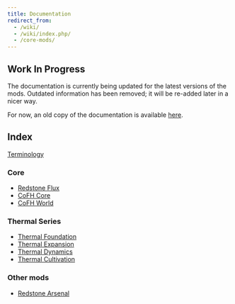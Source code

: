 ```yaml
---
title: Documentation
redirect_from:
  - /wiki/
  - /wiki/index.php/
  - /core-mods/
---
```


Work In Progress
----------------

The documentation is currently being updated for the latest versions of the
mods. Outdated information has been removed; it will be re-added later in a
nicer way.

For now, an old copy of the documentation is available
[here](https://oldcofh.github.io/docs/).


Index
-----

[Terminology](/docs/terminology/)

### Core
* [Redstone Flux](/docs/redstone-flux/)
* [CoFH Core](/docs/cofh-core/)
* [CoFH World](/docs/cofh-world/)

### Thermal Series
* [Thermal Foundation](/docs/thermal-foundation/)
* [Thermal Expansion](/docs/thermal-expansion/)
* [Thermal Dynamics](/docs/thermal-dynamics/)
* [Thermal Cultivation](/docs/thermal-cultivation/)

### Other mods
* [Redstone Arsenal](/docs/redstone-arsenal/)
